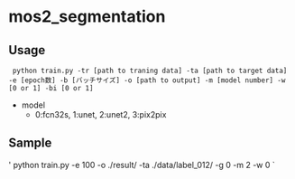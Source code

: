 # mos2_segmentation
## Usage
` python train.py -tr [path to traning data] -ta [path to target data] -e [epoch数] -b [バッチサイズ] -o [path to output] -m [model number] -w [0 or 1] -bi [0 or 1]`

- model
  - 0:fcn32s, 1:unet, 2:unet2, 3:pix2pix
## Sample
' python train.py -e 100 -o ./result/ -ta ./data/label_012/ -g 0 -m 2 -w 0 `
